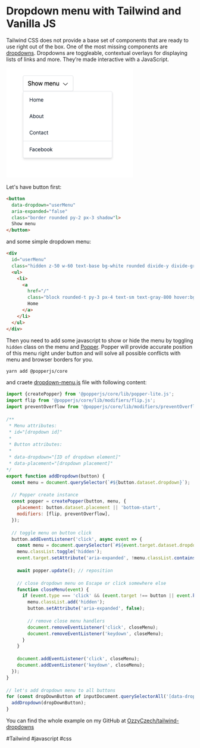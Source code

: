 # Dropdown menu with Tailwind and Vanilla JS

Tailwind CSS does not provide a base set of components that are ready to use right out of the box.
One of the most missing components are [dropdowns](https://getbootstrap.com/docs/5.0/components/dropdowns/).
Dropdowns are toggleable, contextual overlays for displaying lists of links and more.
They’re made interactive with a JavaScript.

![Dropdown menu with Tailwind](https://github.com/OzzyCzech/tailwind-dropdowns/raw/main/menu.png)

Let's have button first:

```html
<button 
  data-dropdown="userMenu"
  aria-expanded="false"
  class="border rounded py-2 px-3 shadow"l>
  Show menu
</button>
```

and some simple dropdown menu:

```html
<div 
  id="userMenu"
  class="hidden z-50 w-60 text-base bg-white rounded divide-y divide-gray-200 focus:outline-none">
  <ul>
    <li>
      <a
        href="/" 
        class="block rounded-t py-3 px-4 text-sm text-gray-800 hover:bg-gray-100 dark:hover:bg-gray-600 dark:text-gray-200 dark:hover:text-white">
        Home
      </a>
    </li>
  </ul>
</div>
```

Then you need to add some javascript to show or hide the menu by toggling `hidden` class on the menu and [Popper](https://popper.js.org/).
Popper will provide accurate position of this menu right under button and will solve all possible conflicts with menu and browser borders for you.

```bash
yarn add @popperjs/core
```

and craete [dropdown-menu.js](https://github.com/OzzyCzech/tailwind-dropdowns/blob/main/src/dropdown-menu.js) file with following content:

```js
import {createPopper} from '@popperjs/core/lib/popper-lite.js';
import flip from '@popperjs/core/lib/modifiers/flip.js';
import preventOverflow from '@popperjs/core/lib/modifiers/preventOverflow.js';

/**
 * Menu attributes:
 * id="[dropdown id]"
 * 
 * Button attributes:
 * 
 * data-dropdown="[ID of dropdown element]"
 * data-placement="[dropdown placement]"
*/
export function addDropdown(button) {
  const menu = document.querySelector(`#${button.dataset.dropdown}`);

  // Popper create instance
  const popper = createPopper(button, menu, {
    placement: button.dataset.placement || 'bottom-start',
    modifiers: [flip, preventOverflow],
  });

  // toggle menu on button click
  button.addEventListener('click', async event => {
    const menu = document.querySelector(`#${event.target.dataset.dropdown}`);
    menu.classList.toggle('hidden');
    event.target.setAttribute('aria-expanded', !menu.classList.contains('hidden'));

    await popper.update(); // reposition

    // close dropdown menu on Escape or click somewhere else
    function closeMenu(event) {
      if (event.type === 'click' && (event.target !== button || event.key === 'Escape')) {
        menu.classList.add('hidden');
        button.setAttribute('aria-expanded', false);

        // remove close menu handlers
        document.removeEventListener('click', closeMenu);
        document.removeEventListener('keydown', closeMenu);
      }
    }

    document.addEventListener('click', closeMenu);
    document.addEventListener('keydown', closeMenu);
  });
}

// let's add dropdown menu to all buttons
for (const dropDownButton of inputDocument.querySelectorAll('[data-dropdown]')) {
  addDropdown(dropDownButton);
}
```

You can find the whole example on my GitHub at [OzzyCzech/tailwind-dropdowns](https://github.com/OzzyCzech/tailwind-dropdowns)

#Tailwind #javascript #css 